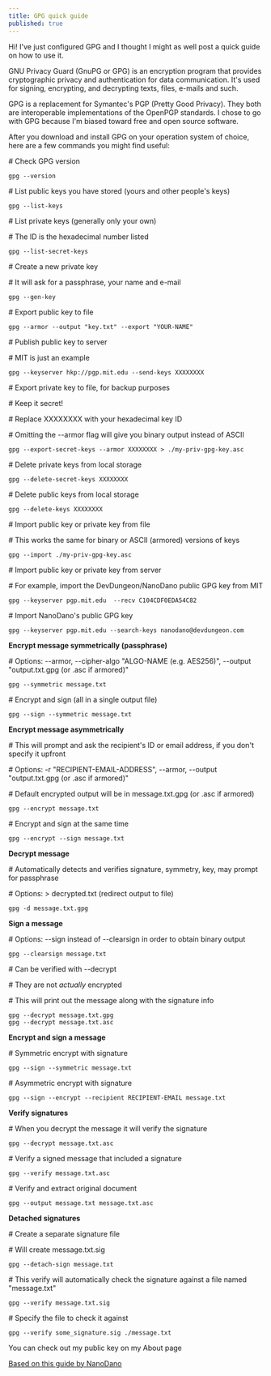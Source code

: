 ```yaml
---
title: GPG quick guide
published: true
---
```


Hi! I've just configured GPG and I thought I might as well post a quick guide on how to use it.

GNU Privacy Guard (GnuPG or GPG) is an encryption program that provides cryptographic privacy and authentication for data communication. It's used for signing, encrypting, and decrypting texts, files, e-mails and such.

GPG is a replacement for Symantec's PGP (Pretty Good Privacy). They both are interoperable implementations of the OpenPGP standards. I chose to go with GPG because I'm biased toward free and open source software.

After you download and install GPG on your operation system of choice, here are a few commands you might find useful:

\# Check GPG version

    gpg --version

\# List public keys you have stored (yours and other people's keys)

    gpg --list-keys

\# List private keys (generally only your own)

\# The ID is the hexadecimal number listed

    gpg --list-secret-keys

\# Create a new private key

\# It will ask for a passphrase, your name and e-mail

    gpg --gen-key

\# Export public key to file

    gpg --armor --output "key.txt" --export "YOUR-NAME"

\# Publish public key to server

\# MIT is just an example

    gpg --keyserver hkp://pgp.mit.edu --send-keys XXXXXXXX

\# Export private key to file, for backup purposes

\# Keep it secret!

\# Replace XXXXXXXX with your hexadecimal key ID

\# Omitting the \-\-armor flag will give you binary output instead of ASCII

    gpg --export-secret-keys --armor XXXXXXXX > ./my-priv-gpg-key.asc

\# Delete private keys from local storage

    gpg --delete-secret-keys XXXXXXXX

\# Delete public keys from local storage

    gpg --delete-keys XXXXXXXX

\# Import public key or private key from file

\# This works the same for binary or ASCII (armored) versions of keys

    gpg --import ./my-priv-gpg-key.asc

\# Import public key or private key from server

\# For example, import the DevDungeon/NanoDano public GPG key from MIT

    gpg --keyserver pgp.mit.edu  --recv C104CDF0EDA54C82

\# Import NanoDano's public GPG key

    gpg --keyserver pgp.mit.edu --search-keys nanodano@devdungeon.com

**Encrypt message symmetrically (passphrase)**

\# Options: \-\-armor, \-\-cipher-algo "ALGO-NAME (e.g. AES256)", \-\-output "output.txt.gpg (or .asc if armored)"

    gpg --symmetric message.txt

\# Encrypt and sign (all in a single output file)

    gpg --sign --symmetric message.txt

**Encrypt message asymmetrically**

\# This will prompt and ask the recipient's ID or email address, if you don't specify it upfront

\# Options: -r "RECIPIENT-EMAIL-ADDRESS", \-\-armor, \-\-output "output.txt.gpg (or .asc if armored)"

\# Default encrypted output will be in message.txt.gpg (or .asc if armored)

    gpg --encrypt message.txt

\# Encrypt and sign at the same time

    gpg --encrypt --sign message.txt

**Decrypt message**

\# Automatically detects and verifies signature, symmetry, key, may prompt for passphrase

\# Options: > decrypted.txt (redirect output to file)

    gpg -d message.txt.gpg

**Sign a message**

\# Options: \-\-sign instead of \-\-clearsign in order to obtain binary output

    gpg --clearsign message.txt

\# Can be verified with --decrypt

\# They are not _actually_ encrypted

\# This will print out the message along with the signature info

    gpg --decrypt message.txt.gpg
    gpg --decrypt message.txt.asc

**Encrypt and sign a message**

\# Symmetric encrypt with signature

    gpg --sign --symmetric message.txt

\# Asymmetric encrypt with signature

    gpg --sign --encrypt --recipient RECIPIENT-EMAIL message.txt

**Verify signatures**

\# When you decrypt the message it will verify the signature

    gpg --decrypt message.txt.asc  

\# Verify a signed message that included a signature

    gpg --verify message.txt.asc

\# Verify and extract original document

    gpg --output message.txt message.txt.asc

**Detached signatures**

\# Create a separate signature file

\# Will create message.txt.sig

    gpg --detach-sign message.txt

\# This verify will automatically check the signature against a file named "message.txt"

    gpg --verify message.txt.sig

\# Specify the file to check it against

    gpg --verify some_signature.sig ./message.txt

You can check out my public key on my About page

[Based on this guide by NanoDano](https://www.devdungeon.com/content/gpg-tutorial)
